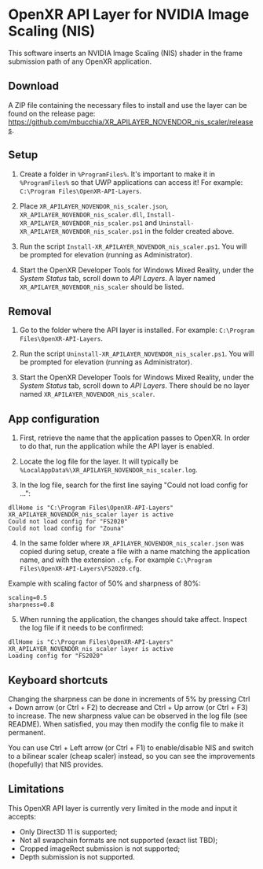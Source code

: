# OpenXR API Layer for NVIDIA Image Scaling (NIS)

This software inserts an NVIDIA Image Scaling (NIS) shader in the frame submission path of any OpenXR application.

## Download

A ZIP file containing the necessary files to install and use the layer can be found on the release page: https://github.com/mbucchia/XR_APILAYER_NOVENDOR_nis_scaler/releases.

## Setup

1. Create a folder in `%ProgramFiles%`. It's important to make it in `%ProgramFiles%` so that UWP applications can access it! For example: `C:\Program Files\OpenXR-API-Layers`.

2. Place `XR_APILAYER_NOVENDOR_nis_scaler.json`, `XR_APILAYER_NOVENDOR_nis_scaler.dll`, `Install-XR_APILAYER_NOVENDOR_nis_scaler.ps1` and `Uninstall-XR_APILAYER_NOVENDOR_nis_scaler.ps1` in the folder created above.

3. Run the script `Install-XR_APILAYER_NOVENDOR_nis_scaler.ps1`. You will be prompted for elevation (running as Administrator).

4. Start the OpenXR Developer Tools for Windows Mixed Reality, under the *System Status* tab, scroll down to *API Layers*. A layer named `XR_APILAYER_NOVENDOR_nis_scaler` should be listed.

## Removal

1. Go to the folder where the API layer is installed. For example: `C:\Program Files\OpenXR-API-Layers`.

2. Run the script `Uninstall-XR_APILAYER_NOVENDOR_nis_scaler.ps1`. You will be prompted for elevation (running as Administrator).

3. Start the OpenXR Developer Tools for Windows Mixed Reality, under the *System Status* tab, scroll down to *API Layers*. There should be no layer named `XR_APILAYER_NOVENDOR_nis_scaler`.

## App configuration

1. First, retrieve the name that the application passes to OpenXR. In order to do that, run the application while the API layer is enabled.

2. Locate the log file for the layer. It will typically be `%LocalAppData%\XR_APILAYER_NOVENDOR_nis_scaler.log`.

3. In the log file, search for the first line saying "Could not load config for ...":

```
dllHome is "C:\Program Files\OpenXR-API-Layers"
XR_APILAYER_NOVENDOR_nis_scaler layer is active
Could not load config for "FS2020"
Could not load config for "Zouna"
```

4. In the same folder where `XR_APILAYER_NOVENDOR_nis_scaler.json` was copied during setup, create a file with a name matching the application name, and with the extension `.cfg`. For example `C:\Program Files\OpenXR-API-Layers\FS2020.cfg`.

Example with scaling factor of 50% and sharpness of 80%:

```
scaling=0.5
sharpness=0.8
```

5. When running the application, the changes should take affect. Inspect the log file if it needs to be confirmed:

```
dllHome is "C:\Program Files\OpenXR-API-Layers"
XR_APILAYER_NOVENDOR_nis_scaler layer is active
Loading config for "FS2020"
```

## Keyboard shortcuts

Changing the sharpness can be done in increments of 5% by pressing Ctrl + Down arrow (or Ctrl + F2) to decrease and Ctrl + Up arrow (or Ctrl + F3) to increase. The new sharpness value can be observed in the log file (see README). When satisfied, you may then modify the config file to make it permanent.

You can use Ctrl + Left arrow (or Ctrl + F1) to enable/disable NIS and switch to a bilinear scaler (cheap scaler) instead, so you can see the improvements (hopefully) that NIS provides.

## Limitations

This OpenXR API layer is currently very limited in the mode and input it accepts:

* Only Direct3D 11 is supported;
* Not all swapchain formats are not supported (exact list TBD);
* Cropped imageRect submission is not supported;
* Depth submission is not supported.